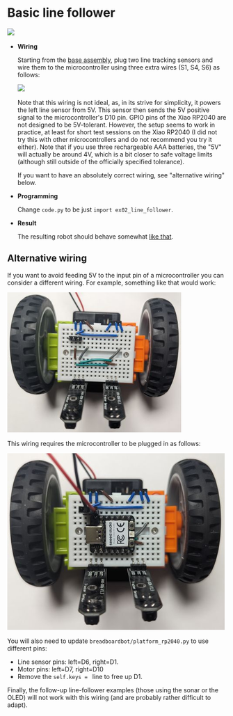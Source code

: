 # Basic line follower

<img src="../img/example-linefollower.jpg" width="400"/>

* **Wiring**

  Starting from the [base assembly](../assembly.md), plug two line tracking sensors and wire them to the microcontroller using three extra wires (S1, S4, S6) as follows:

  ![](../img/example-linefollower-wiring.jpg)

  Note that this wiring is not ideal, as, in its strive for simplicity, it powers the left line sensor from 5V. This sensor then sends the 5V positive signal to the microcontroller's D10 pin. GPIO pins of the Xiao RP2040 are not designed to be 5V-tolerant. However, the setup seems to work in practice, at least for short test sessions on the Xiao RP2040 (I did not try this with other microcontrollers and do not recommend you try it either). Note that if you use three rechargeable AAA batteries, the "5V" will actually be around 4V, which is a bit closer to safe voltage limits (although still outside of the officially specified tolerance).

  If you want to have an absolutely correct wiring, see "alternative wiring" below.

* **Programming**
  
  Change `code.py` to be just `import ex02_line_follower`.

* **Result**
  
  The resulting robot should behave somewhat [like that](https://youtu.be/DHixDNT65I0).


## Alternative wiring

If you want to avoid feeding 5V to the input pin of a microcontroller you can consider a different wiring. For example, something like that would work:

![](../img/example-linefollower-wiring-2.jpg)

This wiring requires the microcontroller to be plugged in as follows:

![](../img/example-linefollower-wiring-3.jpg)

You will also need to update `breadboardbot/platform_rp2040.py` to use different pins:

* Line sensor pins: left=D6, right=D1.
* Motor pins: left=D7, right=D10
* Remove the `self.keys = ` line to free up D1.

Finally, the follow-up line-follower examples (those using the sonar or the OLED) will not work with this wiring (and are probably rather difficult to adapt).

